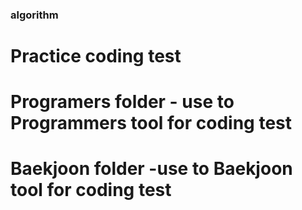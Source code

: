 ### algorithm
# Practice coding test
# Programers folder - use to Programmers tool for coding test
# Baekjoon folder -use to Baekjoon tool for coding test
